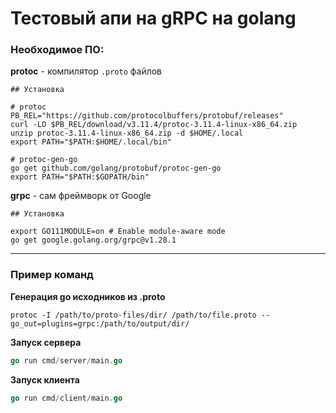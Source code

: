 # Тестовый апи на gRPC на golang

### Необходимое ПО:
**protoc** - компилятор `.proto` файлов  
```
## Установка

# protoc
PB_REL="https://github.com/protocolbuffers/protobuf/releases"
curl -LO $PB_REL/download/v3.11.4/protoc-3.11.4-linux-x86_64.zip
unzip protoc-3.11.4-linux-x86_64.zip -d $HOME/.local
export PATH="$PATH:$HOME/.local/bin"

# protoc-gen-go
go get github.com/golang/protobuf/protoc-gen-go
export PATH="$PATH:$GOPATH/bin"
```

**grpc** - сам фреймворк от Google
```
## Установка

export GO111MODULE=on # Enable module-aware mode
go get google.golang.org/grpc@v1.28.1
```

---

### Пример команд
**Генерация go исходников из .proto**
```
protoc -I /path/to/proto-files/dir/ /path/to/file.proto --go_out=plugins=grpc:/path/to/output/dir/
```

**Запуск сервера**
```go
go run cmd/server/main.go
```

**Запуск клиента**
```go
go run cmd/client/main.go
```